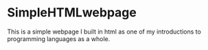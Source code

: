 # SimpleHTMLwebpage
This is a simple webpage I built in html as one of my introductions to programming languages as a whole.
